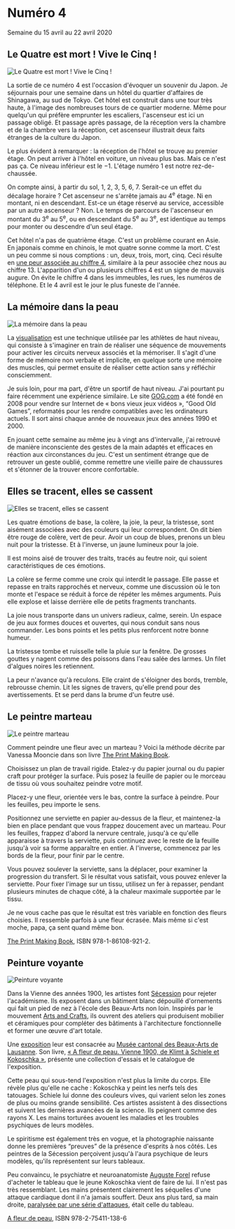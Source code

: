 # Numéro 4

Semaine du 15 avril au 22 avril 2020

## Le Quatre est mort ! Vive le Cinq !

![Le Quatre est mort ! Vive le Cinq !](le-quatre-est-mort-vive-le-cinq.jpg)

La sortie de ce numéro 4 est l'occasion d'évoquer un souvenir du Japon.
Je séjournais pour une semaine dans un hôtel du quartier d'affaires
de Shinagawa, au sud de Tokyo. Cet hôtel est construit dans une tour
très haute, à l'image des nombreuses tours de ce quartier moderne.
Même pour quelqu'un qui préfère emprunter les escaliers,
l'ascenseur est ici un passage obligé. Et passage après passage,
de la réception vers la chambre et de la chambre vers la réception,
cet ascenseur illustrait deux faits étranges de la culture du Japon.

Le plus évident à remarquer :
la réception de l'hôtel se trouve au premier étage.
On peut arriver à l'hôtel en voiture, un niveau plus bas.
Mais ce n'est pas ça. Ce niveau inférieur est le −1.
L'étage numéro 1 est notre rez-de-chaussée.

On compte ainsi, à partir du sol, 1, 2, 3, 5, 6, 7.
Serait-ce un effet du décalage horaire ?
Cet ascenseur ne s'arrête jamais au 4<sup>e</sup> étage.
Ni en montant, ni en descendant.
Est-ce un étage réservé au service, accessible par un autre ascenseur ?
Non. Le temps de parcours de l'ascenseur en montant du 3<sup>e</sup>
au 5<sup>e</sup>, ou en descendant du 5<sup>e</sup> au 3<sup>e</sup>,
est identique au temps pour monter ou descendre d'un seul étage.

Cet hôtel n'a pas de quatrième étage. C'est un problème courant en Asie.
En japonais comme en chinois, le mot quatre sonne comme la mort.
C'est un peu comme si nous comptions : un, deux, trois, mort, cinq.
Ceci résulte en [une peur associée au chiffre 4][4PHOBIA],
similaire à la peur associée chez nous au chiffre 13.
L'apparition d'un ou plusieurs chiffres 4 est un signe de mauvais augure.
On évite le chiffre 4 dans les immeubles, les rues, les numéros de téléphone.
Et le 4 avril est le jour le plus funeste de l'année.

[4PHOBIA]: https://en.wikipedia.org/wiki/Tetraphobia

## La mémoire dans la peau

![La mémoire dans la peau](la-memoire-dans-la-peau.jpg)

La [visualisation][] est une technique utilisée par les athlètes
de haut niveau, qui consiste à s'imaginer en train de réaliser une séquence
de mouvements pour activer les circuits nerveux associés et la mémoriser.
Il s'agit d'une forme de mémoire non verbale et implicite,
en quelque sorte une mémoire des muscles, qui permet ensuite
de réaliser cette action sans y réfléchir consciemment.

Je suis loin, pour ma part, d'être un sportif de haut niveau.
J'ai pourtant pu faire récemment une expérience similaire.
Le site [GOG.com][] a été fondé en 2008 pour vendre sur Internet
de « bons vieux jeux vidéos », “Good Old Games”,
reformatés pour les rendre compatibles avec les ordinateurs actuels.
Il sort ainsi chaque année de nouveaux jeux des années 1990 et 2000.

En jouant cette semaine au même jeu à vingt ans d'intervalle,
j'ai retrouvé de manière inconsciente des gestes de la main
adaptés et efficaces en réaction aux circonstances du jeu.
C'est un sentiment étrange que de retrouver un geste oublié,
comme remettre une vieille paire de chaussures
et s'étonner de la trouver encore confortable.

[visualisation]: https://www.jonathanlelievre.com/fr/blogue/preparation-mentale-du-sportif-visualisation-dans-les-details-21
[GOG.com]: https://www.gog.com/

## Elles se tracent, elles se cassent

![Elles se tracent, elles se cassent](elles-se-tracent-elles-se-cassent.jpg)

Les quatre émotions de base, la colère, la joie, la peur, la tristesse,
sont aisément associées avec des couleurs qui leur correspondent.
On dit bien être rouge de colère, vert de peur.
Avoir un coup de blues, prenons un bleu nuit pour la tristesse.
Et à l'inverse, un jaune lumineux pour la joie.

Il est moins aisé de trouver des traits, tracés au feutre noir,
qui soient caractéristiques de ces émotions.

La colère se ferme comme une croix qui interdit le passage.
Elle passe et repasse en traits rapprochés et nerveux, comme une discussion
où le ton monte et l'espace se réduit à force de répéter les mêmes arguments.
Puis elle explose et laisse derrière elle de petits fragments tranchants.

La joie nous transporte dans un univers radieux, calme, serein.
Un espace de jeu aux formes douces et ouvertes,
qui nous conduit sans nous commander.
Les bons points et les petits plus renforcent notre bonne humeur.

La tristesse tombe et ruisselle telle la pluie sur la fenêtre.
De grosses gouttes y nagent comme des poissons dans l'eau salée des larmes.
Un filet d'algues noires les retiennent.

La peur n'avance qu'à reculons. Elle craint de s'éloigner des bords,
tremble, rebrousse chemin. Lit les signes de travers, qu'elle prend
pour des avertissements. Et se perd dans la brume d'un feutre usé.

[4DIRECTIONS]: https://conscience-quantique.com/extrait-3-les-4-directions-des-emotions/
[EMOTIONS]: http://conscience-quantique.com/category/bd/emotions/

## Le peintre marteau

![Le peintre marteau](le-peintre-marteau.jpg)

Comment peindre une fleur avec un marteau ? Voici la méthode décrite
par Vanessa Mooncie dans son livre [The Print Making Book][].

Choisissez un plan de travail rigide. Etalez-y du papier journal ou
du papier craft pour protéger la surface. Puis posez la feuille de
papier ou le morceau de tissu où vous souhaitez peindre votre motif.

Placez-y une fleur, orientée vers le bas, contre la surface à peindre.
Pour les feuilles, peu importe le sens.

Positionnez une serviette en papier au-dessus de la fleur,
et maintenez-la bien en place pendant que vous frappez doucement
avec un marteau. Pour les feuilles, frappez d'abord la nervure
centrale, jusqu'à ce qu'elle apparaisse à travers la serviette,
puis continuez avec le reste de la feuille
jusqu'à voir sa forme apparaître en entier.
A l'inverse, commencez par les bords de la fleur, pour finir par le centre.

Vous pouvez soulever la serviette, sans la déplacer, pour examiner
la progression du transfert. Si le résultat vous satisfait, vous pouvez
enlever la serviette. Pour fixer l'image sur un tissu, utilisez un fer à
repasser, pendant plusieurs minutes de chaque côté, à la chaleur maximale
supportée par le tissu.

Je ne vous cache pas que le résultat est très variable en fonction
des fleurs choisies. Il ressemble parfois à une fleur écrasée.
Mais même si c'est moche, papa, ça sent quand même bon.

[The Print Making Book][], ISBN 978-1-86108-921-2.

[The Print Making Book]: https://www.gmcbooks.com/print-making-book-the/

## Peinture voyante

![Peinture voyante](peinture-voyante.jpg)

Dans la Vienne des années 1900, les artistes font [Sécession][]
pour rejeter l'académisme. Ils exposent dans un bâtiment blanc dépouillé
d'ornements qui fait un pied de nez à l'école des Beaux-Arts non loin.
Inspirés par le mouvement [Arts and Crafts][], ils ouvrent des ateliers
qui produisent mobilier et céramiques pour compléter des bâtiments
à l'architecture fonctionnelle et former une œuvre d'art totale.

Une [exposition][EXPO_MCBA] leur est consacrée au
[Musée cantonal des Beaux-Arts de Lausanne][MCBA].
Son livre,
[« A fleur de peau. Vienne 1900, de Klimt à Schiele et Kokoschka »][BOOK_MCBA],
présente une collection d'essais et le catalogue de l'exposition.

Cette peau qui sous-tend l'exposition n'est plus la limite du corps.
Elle révèle plus qu'elle ne cache : Kokoschka y peint les nerfs tels
des tatouages. Schiele lui donne des couleurs vives, qui varient selon
les zones de plus ou moins grande sensibilité. Ces artistes assistent
à des dissections et suivent les dernières avancées de la science.
Ils peignent comme des rayons X. Les mains torturées avouent
les maladies et les troubles psychiques de leurs modèles.

Le spiritisme est également très en vogue, et la photographie naissante
donne les premières “preuves” de la présence d'esprits à nos côtés.
Les peintres de la Sécession perçoivent jusqu'à l'aura psychique de leurs
modèles, qu'ils représentent sur leurs tableaux.

Peu convaincu, le psychiatre et neuroanatomiste [Auguste Forel][] refuse
d'acheter le tableau que le jeune Kokoschka vient de faire de lui. Il n'est
pas très ressemblant. Les mains présentent clairement les séquelles d'une
attaque cardiaque dont il n'a jamais souffert. Deux ans plus tard,
sa main droite, [paralysée par une série d'attaques][STROKES],
était celle du tableau.

[A fleur de peau][BOOK_MCBA], ISBN 978-2-75411-138-6

[Sécession]: https://fr.wikipedia.org/wiki/S%C3%A9cession_viennoise
[Arts and Crafts]: https://fr.wikipedia.org/wiki/Arts_%26_Crafts
[EXPO_MCBA]: https://www.mcba.ch/expositions/a-fleur-de-peau-vienne-1900-de-klimt-a-schiele-et-kokoschka/
[MCBA]: https://www.mcba.ch/
[BOOK_MCBA]: https://www.editions-hazan.fr/livre/fleur-de-peau-vienne-1900-de-klimt-schiele-et-kokoschka-9782754111386
[Auguste Forel]: https://fr.wikipedia.org/wiki/Auguste_Forel
[STROKES]: https://www.ahajournals.org/doi/full/10.1161/01.str.0000177473.17396.7e

